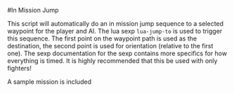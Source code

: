 #In Mission Jump

This script will automatically do an in mission jump sequence to a selected waypoint for the player and AI. The lua sexp ``lua-jump-to`` is used to trigger this sequence. The first point on the waypoint path is used as the destination, the second point is used for orientation (relative to the first one). The sexp documentation for the sexp contains more specifics for how everything is timed. It is highly recommended that this be used with only fighters!

A sample mission is included
